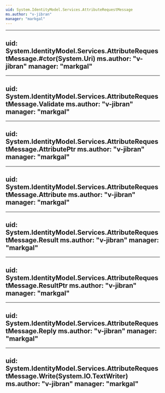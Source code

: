 ```yaml
---
uid: System.IdentityModel.Services.AttributeRequestMessage
ms.author: "v-jibran"
manager: "markgal"
---
```


---
uid: System.IdentityModel.Services.AttributeRequestMessage.#ctor(System.Uri)
ms.author: "v-jibran"
manager: "markgal"
---

---
uid: System.IdentityModel.Services.AttributeRequestMessage.Validate
ms.author: "v-jibran"
manager: "markgal"
---

---
uid: System.IdentityModel.Services.AttributeRequestMessage.AttributePtr
ms.author: "v-jibran"
manager: "markgal"
---

---
uid: System.IdentityModel.Services.AttributeRequestMessage.Attribute
ms.author: "v-jibran"
manager: "markgal"
---

---
uid: System.IdentityModel.Services.AttributeRequestMessage.Result
ms.author: "v-jibran"
manager: "markgal"
---

---
uid: System.IdentityModel.Services.AttributeRequestMessage.ResultPtr
ms.author: "v-jibran"
manager: "markgal"
---

---
uid: System.IdentityModel.Services.AttributeRequestMessage.Reply
ms.author: "v-jibran"
manager: "markgal"
---

---
uid: System.IdentityModel.Services.AttributeRequestMessage.Write(System.IO.TextWriter)
ms.author: "v-jibran"
manager: "markgal"
---
